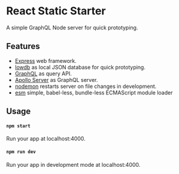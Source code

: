 # React Static Starter

A simple GraphQL Node server for quick prototyping.

## Features

- [Express](https://expressjs.com/) web framework.
- [lowdb](https://github.com/typicode/lowdb) as local JSON database for quick prototyping.
- [GraphQL](https://graphql.org/) as query API.
- [Apollo Server](https://www.apollographql.com/server/) as GraphQL server.
- [nodemon](https://github.com/remy/nodemon) restarts server on file changes in development.
- [esm](https://www.npmjs.com/package/esm) simple, babel-less, bundle-less ECMAScript module loader

## Usage

#### `npm start`

Run your app at localhost:4000.

#### `npm run dev`

Run your app in development mode at localhost:4000.
